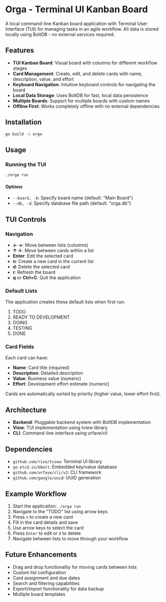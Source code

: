 # Orga - Terminal UI Kanban Board

A local command-line Kanban board application with Terminal User Interface (TUI) for managing tasks in an agile workflow. All data is stored locally using BoltDB - no external services required.

## Features

- **TUI Kanban Board**: Visual board with columns for different workflow stages
- **Card Management**: Create, edit, and delete cards with name, description, value, and effort
- **Keyboard Navigation**: Intuitive keyboard controls for navigating the board
- **Local Data Storage**: Uses BoltDB for fast, local data persistence
- **Multiple Boards**: Support for multiple boards with custom names
- **Offline First**: Works completely offline with no external dependencies

## Installation

```bash
go build -o orga
```

## Usage

### Running the TUI

```bash
./orga run
```

#### Options

- `--board, -b`: Specify board name (default: "Main Board")
- `--db, -d`: Specify database file path (default: "orga.db")

## TUI Controls

### Navigation

- **← →**: Move between lists (columns)
- **↑ ↓**: Move between cards within a list
- **Enter**: Edit the selected card
- **n**: Create a new card in the current list
- **d**: Delete the selected card
- **r**: Refresh the board
- **q** or **Ctrl+C**: Quit the application

### Default Lists

The application creates these default lists when first run:

1. TODO
2. READY TO DEVELOPMENT  
3. DOING
4. TESTING
5. DONE

### Card Fields

Each card can have:

- **Name**: Card title (required)
- **Description**: Detailed description
- **Value**: Business value (numeric)
- **Effort**: Development effort estimate (numeric)

Cards are automatically sorted by priority (higher value, lower effort first).

## Architecture

- **Backend**: Pluggable backend system with BoltDB implementation
- **View**: TUI implementation using tview library
- **CLI**: Command-line interface using urfave/cli

## Dependencies

- `github.com/rivo/tview`: Terminal UI library
- `go.etcd.io/bbolt`: Embedded key/value database
- `github.com/urfave/cli/v2`: CLI framework
- `github.com/google/uuid`: UUID generation

## Example Workflow

1. Start the application: `./orga run`
2. Navigate to the "TODO" list using arrow keys
3. Press `n` to create a new card
4. Fill in the card details and save
5. Use arrow keys to select the card
6. Press `Enter` to edit or `d` to delete
7. Navigate between lists to move through your workflow

## Future Enhancements

- Drag and drop functionality for moving cards between lists
- Custom list configuration
- Card assignment and due dates
- Search and filtering capabilities
- Export/import functionality for data backup
- Multiple board templates